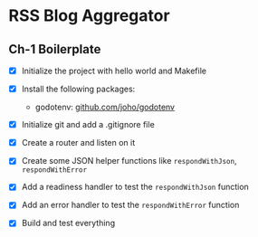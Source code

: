 # RSS Blog Aggregator

## Ch-1 Boilerplate

- [x] Initialize the project with hello world and Makefile
- [x] Install the following packages:
  - godotenv: [github.com/joho/godotenv](https://github.com/joho/godotenv)
- [x] Initialize git and add a .gitignore file
- [x] Create a router and listen on it
- [x] Create some JSON helper functions like `respondWithJson`, `respondWithError`
- [x] Add a readiness handler to test the `respondWithJson` function
- [x] Add an error handler to test the `respondWithError` function
- [x] Build and test everything


## 